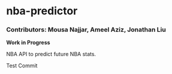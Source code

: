 # nba-predictor

### Contributors: Mousa Najjar, Ameel Aziz, Jonathan Liu

**Work in Progress**

NBA API to predict future NBA stats.

Test Commit